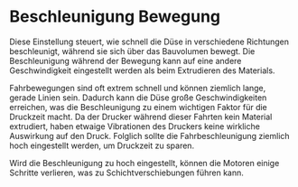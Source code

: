 Beschleunigung Bewegung
====
Diese Einstellung steuert, wie schnell die Düse in verschiedene Richtungen beschleunigt, während sie sich über das Bauvolumen bewegt. Die Beschleunigung während der Bewegung kann auf eine andere Geschwindigkeit eingestellt werden als beim Extrudieren des Materials.

Fahrbewegungen sind oft extrem schnell und können ziemlich lange, gerade Linien sein. Dadurch kann die Düse große Geschwindigkeiten erreichen, was die Beschleunigung zu einem wichtigen Faktor für die Druckzeit macht. Da der Drucker während dieser Fahrten kein Material extrudiert, haben etwaige Vibrationen des Druckers keine wirkliche Auswirkung auf den Druck. Folglich sollte die Fahrbeschleunigung ziemlich hoch eingestellt werden, um Druckzeit zu sparen.

Wird die Beschleunigung zu hoch eingestellt, können die Motoren einige Schritte verlieren, was zu Schichtverschiebungen führen kann.